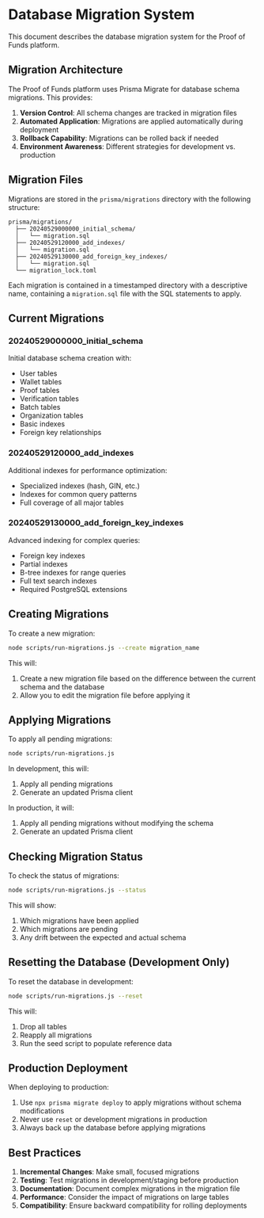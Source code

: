 # Database Migration System

This document describes the database migration system for the Proof of Funds platform.

## Migration Architecture

The Proof of Funds platform uses Prisma Migrate for database schema migrations. This provides:

1. **Version Control**: All schema changes are tracked in migration files
2. **Automated Application**: Migrations are applied automatically during deployment
3. **Rollback Capability**: Migrations can be rolled back if needed
4. **Environment Awareness**: Different strategies for development vs. production

## Migration Files

Migrations are stored in the `prisma/migrations` directory with the following structure:

```
prisma/migrations/
  ├── 20240529000000_initial_schema/
  │   └── migration.sql
  ├── 20240529120000_add_indexes/
  │   └── migration.sql
  ├── 20240529130000_add_foreign_key_indexes/
  │   └── migration.sql
  └── migration_lock.toml
```

Each migration is contained in a timestamped directory with a descriptive name, containing a `migration.sql` file with the SQL statements to apply.

## Current Migrations

### 20240529000000_initial_schema

Initial database schema creation with:

- User tables
- Wallet tables
- Proof tables
- Verification tables
- Batch tables
- Organization tables
- Basic indexes
- Foreign key relationships

### 20240529120000_add_indexes

Additional indexes for performance optimization:

- Specialized indexes (hash, GIN, etc.)
- Indexes for common query patterns
- Full coverage of all major tables

### 20240529130000_add_foreign_key_indexes

Advanced indexing for complex queries:

- Foreign key indexes
- Partial indexes
- B-tree indexes for range queries
- Full text search indexes
- Required PostgreSQL extensions

## Creating Migrations

To create a new migration:

```bash
node scripts/run-migrations.js --create migration_name
```

This will:
1. Create a new migration file based on the difference between the current schema and the database
2. Allow you to edit the migration file before applying it

## Applying Migrations

To apply all pending migrations:

```bash
node scripts/run-migrations.js
```

In development, this will:
1. Apply all pending migrations
2. Generate an updated Prisma client

In production, it will:
1. Apply all pending migrations without modifying the schema
2. Generate an updated Prisma client

## Checking Migration Status

To check the status of migrations:

```bash
node scripts/run-migrations.js --status
```

This will show:
1. Which migrations have been applied
2. Which migrations are pending
3. Any drift between the expected and actual schema

## Resetting the Database (Development Only)

To reset the database in development:

```bash
node scripts/run-migrations.js --reset
```

This will:
1. Drop all tables
2. Reapply all migrations
3. Run the seed script to populate reference data

## Production Deployment

When deploying to production:

1. Use `npx prisma migrate deploy` to apply migrations without schema modifications
2. Never use `reset` or development migrations in production
3. Always back up the database before applying migrations

## Best Practices

1. **Incremental Changes**: Make small, focused migrations
2. **Testing**: Test migrations in development/staging before production
3. **Documentation**: Document complex migrations in the migration file
4. **Performance**: Consider the impact of migrations on large tables
5. **Compatibility**: Ensure backward compatibility for rolling deployments